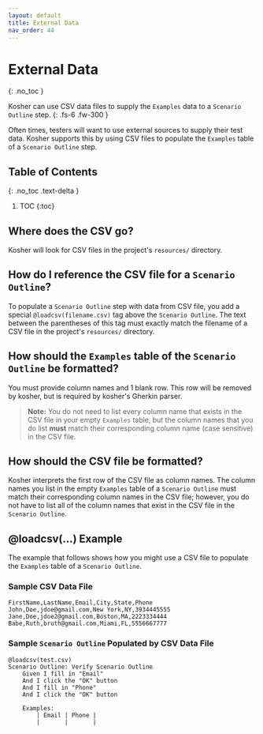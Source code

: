 ```yaml
---
layout: default
title: External Data 
nav_order: 44
---
```


# External Data
{: .no_toc }

Kosher can use CSV data files to supply the `Examples` data to a `Scenario Outline` step.
{: .fs-6 .fw-300 }

Often times, testers will want to use external sources to supply their test data. Kosher supports this by using CSV files to populate the `Examples` table
of a `Scenario Outline` step.

## Table of Contents
{: .no_toc .text-delta }

1. TOC
{:toc}

## Where does the CSV go?
Kosher will look for CSV files in the project's `resources/` directory.

## How do I reference the CSV file for a `Scenario Outline`?
To populate a `Scenario Outline` step with data from CSV file, you add a special `@loadcsv(filename.csv)` tag above the `Scenario Outline`. The text between
the parentheses of this tag must exactly match the filename of a CSV file in the project's `resources/` directory.

## How should the `Examples` table of the `Scenario Outline` be formatted?
You must provide column names and 1 blank row. This row will be removed by kosher, but is required by kosher's Gherkin parser.

> **Note:** You do not need to list every column name that exists in the CSV file in your empty `Examples` table, but the column names that you do list **must**
match their corresponding column name (case sensitive) in the CSV file.

## How should the CSV file be formatted?
Kosher interprets the first row of the CSV file as column names. The column names you list in the empty `Examples` table of a `Scenario Outline` must match their
corresponding column names in the CSV file; however, you do not have to list all of the column names that exist in the CSV file in the `Scenario Outline`.

## @loadcsv(...) Example
The example that follows shows how you might use a CSV file to populate the `Examples` table of a `Scenario Outline`.

### Sample CSV Data File
```csv
FirstName,LastName,Email,City,State,Phone
John,Doe,jdoe@gmail.com,New York,NY,3934445555
Jane,Doe,jdoe2@gmail.com,Boston,MA,2223334444
Babe,Ruth,bruth@gmail.com,Miami,FL,5556667777
```

### Sample `Scenario Outline` Populated by CSV Data File
```gherkin
@loadcsv(test.csv)
Scenario Outline: Verify Scenario Outline
    Given I fill in "Email" 
    And I click the "OK" button
    And I fill in "Phone"
    And I click the "OK" button

    Examples:
        | Email | Phone |
        |       |       |
```